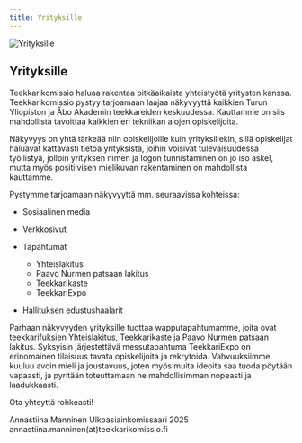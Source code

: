 ```yaml
---
title: Yrityksille
---
```

![Yrityksille](/yrityksille-paavo.jpg)

## Yrityksille

Teekkarikomissio haluaa rakentaa pitkäaikaista yhteistyötä yritysten kanssa. Teekkarikomissio pystyy tarjoamaan laajaa näkyvyyttä kaikkien Turun Yliopiston ja Åbo Akademin teekkareiden keskuudessa. Kauttamme on siis mahdollista tavoittaa kaikkien eri tekniikan alojen opiskelijoita.

Näkyvyys on yhtä tärkeää niin opiskelijoille kuin yrityksillekin, sillä opiskelijat haluavat kattavasti tietoa yrityksistä, joihin voisivat tulevaisuudessa työllistyä, jolloin yrityksen nimen ja logon tunnistaminen on jo iso askel, mutta myös positiivisen mielikuvan rakentaminen on mahdollista kauttamme.

Pystymme tarjoamaan näkyvyyttä mm. seuraavissa kohteissa:

* Sosiaalinen media
* Verkkosivut
* Tapahtumat

  * Yhteislakitus
  * Paavo Nurmen patsaan lakitus
  * Teekkarikaste
  * TeekkariExpo
* Hallituksen edustushaalarit

Parhaan näkyvyyden yrityksille tuottaa wapputapahtumamme, joita ovat teekkarifuksien Yhteislakitus, Teekkarikaste ja Paavo Nurmen patsaan lakitus. Syksyisin järjestettävä messutapahtuma TeekkariExpo on erinomainen tilaisuus tavata opiskelijoita ja rekrytoida. Vahvuuksiimme kuuluu avoin mieli ja joustavuus, joten myös muita ideoita saa tuoda pöytään vapaasti, ja pyritään toteuttamaan ne mahdollisimman nopeasti ja laadukkaasti.

Ota yhteyttä rohkeasti!

Annastiina Manninen                                                                  Ulkoasiainkomissaari 2025                       annastiina.manninen(at)teekkarikomissio.fi
